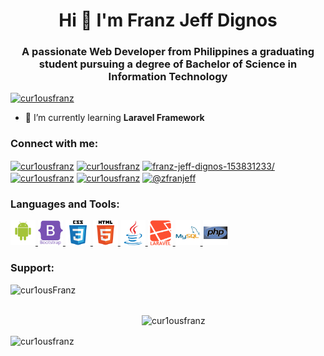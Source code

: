<h1 align="center">Hi 👋 I'm Franz Jeff Dignos</h1>
<h3 align="center">A passionate Web Developer from Philippines a graduating student pursuing a degree of Bachelor of Science in Information Technology</h3>

<p align="left"> <a href="https://github.com/ryo-ma/github-profile-trophy"><img src="https://github-profile-trophy.vercel.app/?username=cur1ousfranz" alt="cur1ousfranz" /></a> </p>

- 🌱 I’m currently learning **Laravel Framework**

<h3 align="left">Connect with me:</h3>
<p align="left">
<a href="https://dev.to/cur1ousfranz" target="blank"><img align="center" src="https://raw.githubusercontent.com/rahuldkjain/github-profile-readme-generator/master/src/images/icons/Social/devto.svg" alt="cur1ousfranz" height="30" width="40" /></a>
<a href="https://twitter.com/cur1ousfranz" target="blank"><img align="center" src="https://raw.githubusercontent.com/rahuldkjain/github-profile-readme-generator/master/src/images/icons/Social/twitter.svg" alt="cur1ousfranz" height="30" width="40" /></a>
<a href="https://linkedin.com/in/franz-jeff-dignos-153831233/" target="blank"><img align="center" src="https://raw.githubusercontent.com/rahuldkjain/github-profile-readme-generator/master/src/images/icons/Social/linked-in-alt.svg" alt="franz-jeff-dignos-153831233/" height="30" width="40" /></a>
<a href="https://fb.com/cur1ousfranz" target="blank"><img align="center" src="https://raw.githubusercontent.com/rahuldkjain/github-profile-readme-generator/master/src/images/icons/Social/facebook.svg" alt="cur1ousfranz" height="30" width="40" /></a>
<a href="https://instagram.com/cur1ousfranz" target="blank"><img align="center" src="https://raw.githubusercontent.com/rahuldkjain/github-profile-readme-generator/master/src/images/icons/Social/instagram.svg" alt="cur1ousfranz" height="30" width="40" /></a>
<a href="https://medium.com/@zfranjeff" target="blank"><img align="center" src="https://raw.githubusercontent.com/rahuldkjain/github-profile-readme-generator/master/src/images/icons/Social/medium.svg" alt="@zfranjeff" height="30" width="40" /></a>
</p>

<h3 align="left">Languages and Tools:</h3>
<p align="left"> <a href="https://developer.android.com" target="_blank" rel="noreferrer"> <img src="https://raw.githubusercontent.com/devicons/devicon/master/icons/android/android-original-wordmark.svg" alt="android" width="40" height="40"/> </a> <a href="https://getbootstrap.com" target="_blank" rel="noreferrer"> <img src="https://raw.githubusercontent.com/devicons/devicon/master/icons/bootstrap/bootstrap-plain-wordmark.svg" alt="bootstrap" width="40" height="40"/> </a> <a href="https://www.w3schools.com/css/" target="_blank" rel="noreferrer"> <img src="https://raw.githubusercontent.com/devicons/devicon/master/icons/css3/css3-original-wordmark.svg" alt="css3" width="40" height="40"/> </a> <a href="https://www.w3.org/html/" target="_blank" rel="noreferrer"> <img src="https://raw.githubusercontent.com/devicons/devicon/master/icons/html5/html5-original-wordmark.svg" alt="html5" width="40" height="40"/> </a> <a href="https://www.java.com" target="_blank" rel="noreferrer"> <img src="https://raw.githubusercontent.com/devicons/devicon/master/icons/java/java-original.svg" alt="java" width="40" height="40"/> </a> <a href="https://laravel.com/" target="_blank" rel="noreferrer"> <img src="https://raw.githubusercontent.com/devicons/devicon/master/icons/laravel/laravel-plain-wordmark.svg" alt="laravel" width="40" height="40"/> </a> <a href="https://www.mysql.com/" target="_blank" rel="noreferrer"> <img src="https://raw.githubusercontent.com/devicons/devicon/master/icons/mysql/mysql-original-wordmark.svg" alt="mysql" width="40" height="40"/> </a> <a href="https://www.php.net" target="_blank" rel="noreferrer"> <img src="https://raw.githubusercontent.com/devicons/devicon/master/icons/php/php-original.svg" alt="php" width="40" height="40"/> </a> </p>

<h3 align="left">Support:</h3>
<p><a href="https://www.buymeacoffee.com/cur1ousFranz"> <img align="left" src="https://cdn.buymeacoffee.com/buttons/v2/default-yellow.png" height="50" width="210" alt="cur1ousFranz" /></a></p><br><br>

<p><img align="center" src="https://github-readme-stats.vercel.app/api/top-langs?username=cur1ousfranz&show_icons=true&locale=en&layout=compact" alt="cur1ousfranz" /></p>

<p><img align="center" src="https://github-readme-streak-stats.herokuapp.com/?user=cur1ousfranz&" alt="cur1ousfranz" /></p>
